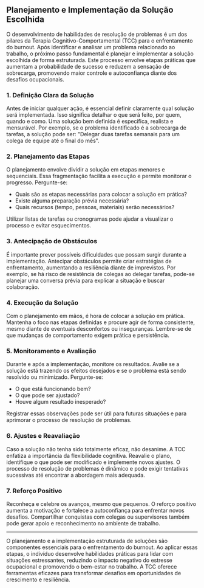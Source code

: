 
## Planejamento e Implementação da Solução Escolhida

O desenvolvimento de habilidades de resolução de problemas é um dos pilares da Terapia Cognitivo-Comportamental (TCC) para o enfrentamento do burnout. Após identificar e analisar um problema relacionado ao trabalho, o próximo passo fundamental é planejar e implementar a solução escolhida de forma estruturada. Este processo envolve etapas práticas que aumentam a probabilidade de sucesso e reduzem a sensação de sobrecarga, promovendo maior controle e autoconfiança diante dos desafios ocupacionais.

### 1. Definição Clara da Solução

Antes de iniciar qualquer ação, é essencial definir claramente qual solução será implementada. Isso significa detalhar o que será feito, por quem, quando e como. Uma solução bem definida é específica, realista e mensurável. Por exemplo, se o problema identificado é a sobrecarga de tarefas, a solução pode ser: "Delegar duas tarefas semanais para um colega de equipe até o final do mês".

### 2. Planejamento das Etapas

O planejamento envolve dividir a solução em etapas menores e sequenciais. Essa fragmentação facilita a execução e permite monitorar o progresso. Pergunte-se:

- Quais são as etapas necessárias para colocar a solução em prática?
- Existe alguma preparação prévia necessária?
- Quais recursos (tempo, pessoas, materiais) serão necessários?

Utilizar listas de tarefas ou cronogramas pode ajudar a visualizar o processo e evitar esquecimentos.

### 3. Antecipação de Obstáculos

É importante prever possíveis dificuldades que possam surgir durante a implementação. Antecipar obstáculos permite criar estratégias de enfrentamento, aumentando a resiliência diante de imprevistos. Por exemplo, se há risco de resistência de colegas ao delegar tarefas, pode-se planejar uma conversa prévia para explicar a situação e buscar colaboração.

### 4. Execução da Solução

Com o planejamento em mãos, é hora de colocar a solução em prática. Mantenha o foco nas etapas definidas e procure agir de forma consistente, mesmo diante de eventuais desconfortos ou inseguranças. Lembre-se de que mudanças de comportamento exigem prática e persistência.

### 5. Monitoramento e Avaliação

Durante e após a implementação, monitore os resultados. Avalie se a solução está trazendo os efeitos desejados e se o problema está sendo resolvido ou minimizado. Pergunte-se:

- O que está funcionando bem?
- O que pode ser ajustado?
- Houve algum resultado inesperado?

Registrar essas observações pode ser útil para futuras situações e para aprimorar o processo de resolução de problemas.

### 6. Ajustes e Reavaliação

Caso a solução não tenha sido totalmente eficaz, não desanime. A TCC enfatiza a importância da flexibilidade cognitiva. Reavalie o plano, identifique o que pode ser modificado e implemente novos ajustes. O processo de resolução de problemas é dinâmico e pode exigir tentativas sucessivas até encontrar a abordagem mais adequada.

### 7. Reforço Positivo

Reconheça e celebre os avanços, mesmo que pequenos. O reforço positivo aumenta a motivação e fortalece a autoconfiança para enfrentar novos desafios. Compartilhar conquistas com colegas ou supervisores também pode gerar apoio e reconhecimento no ambiente de trabalho.

---

O planejamento e a implementação estruturada de soluções são componentes essenciais para o enfrentamento do burnout. Ao aplicar essas etapas, o indivíduo desenvolve habilidades práticas para lidar com situações estressantes, reduzindo o impacto negativo do estresse ocupacional e promovendo o bem-estar no trabalho. A TCC oferece ferramentas eficazes para transformar desafios em oportunidades de crescimento e resiliência.
```
